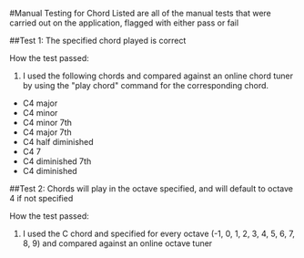 #Manual Testing for Chord
Listed are all of the manual tests that were carried out on the application, flagged with either
pass or fail

##Test 1: The specified chord played is correct

How the test passed:
1) I used the following chords and compared against an online chord tuner by using the "play chord"
command for the corresponding chord. 
- C4 major
- C4 minor
- C4 minor 7th
- C4 major 7th
- C4 half diminished
- C4 7
- C4 diminished 7th
- C4 diminished




##Test 2: Chords will play in the octave specified, and will default to octave 4 if not specified

How the test passed:
1) I used the C chord and specified for every octave (-1, 0, 1, 2, 3, 4, 5, 6, 7, 8, 9) and
compared against an online octave tuner
